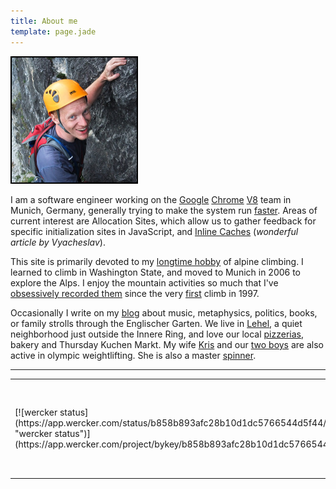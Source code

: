 ```yaml
---
title: About me
template: page.jade
---
```


<div class='sidecolumn'>
  <img style='border: 2px solid black' width='200' src='portrait.jpg' alt='My portrait' />
</div>

I am a software engineer working on the [Google][1] [Chrome][2] [V8][3] team in Munich, Germany, generally trying
to make the system run [faster][4]. Areas of current interest are Allocation Sites, which allow us to gather
feedback for specific initialization sites in JavaScript, and [Inline Caches][5] (*wonderful article by Vyacheslav*).

This site is primarily devoted to my [longtime hobby](climbing.html) of alpine
climbing. I learned to climb in Washington State, and moved to Munich in 2006 to
explore the Alps. I enjoy the mountain activities so much that I've [obsessively
recorded them](cma/) since the very [first](cma/1997/sainthelens.html) climb in
1997.

Occasionally I write on my [blog](blog/) about music, metaphysics, politics, books, or family strolls through the
Englischer Garten. We live in [Lehel][6], a quiet neighborhood just outside the Innere Ring, and love our local
[pizzerias][7], bakery and Thursday Kuchen Markt. My wife [Kris][8] and our [two boys][9] are also active in olympic
weightlifting. She is also a master [spinner][10].

---

<table>
<tr>
<td>[![wercker status](https://app.wercker.com/status/b858b893afc28b10d1dc5766544d5f44/m "wercker status")](https://app.wercker.com/project/bykey/b858b893afc28b10d1dc5766544d5f44)</td>
<td>_This site is maintained with [Wintersmith][11] and deployed with [Wercker][12]._</td>
</tr>
</table>

[1]: http://www.google.com/en
[2]: http://www.chromium.org/Home
[3]: http://code.google.com/p/v8/
[4]: http://arewefastyet.com/
[5]: http://mrale.ph/blog/2012/06/03/explaining-js-vms-in-js-inline-caches.html
[6]: http://en.wikipedia.org/wiki/Altstadt-Lehel
[7]: http://www.r-cupido.de/
[8]: http://freimann-gewichtheben.org/
[9]: http://freimann-gewichtheben.org/2014-fruhjahrsturnier-im-mehrkampf/
[10]: http://www.etsy.com/shop/bockstarkknits
[11]: http://wintersmith.io/
[12]: http://wercker.com/